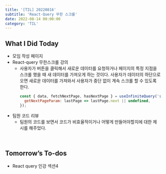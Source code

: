```yaml
---
title: '[TIL] 20220816'
subtitle: 'React-Query 무한 스크롤'
date: 2022-08-14 00:00:00
category: 'TIL'
---
```


## What I Did Today

- 모임 작성 페이지
- React-query 무한스크롤 강의
  - 사용자가 버튼을 클릭해서 새로운 데이터를 요청하거나 페이지의 특정 지점을 스크롤 했을 때 새 데이터를 가져오게 하는 것이다.
    사용자가 데이터의 하단으로 오면 새로운 데이터를 가져와서 사용자가 중단 없이 계속 스크롤 할 수 있도록 한다.
    ```jsx
    const { data, fetchNextPage, hasNextPage } = useInfiniteQuery('sw-people', ({ pageParam }) => fetchUrl(pageParam), {
      getNextPageParam: lastPage => lastPage.next || undefined,
    });
    ```
- 팀원 코드 리뷰
  - 팀원의 코드를 보면서 코드가 비효율적이거나 어떻게 만들어야할지에 대한 제시를 해주었다.

<br/>

## Tomorrow’s To-dos

- React query 인강 섹션4

  <br/>
